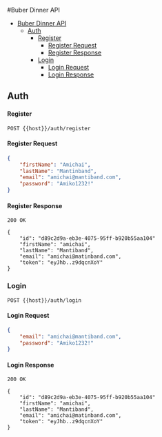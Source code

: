 #Buber Dinner API

- [Buber Dinner API](#buber-dinner-api)
    - [Auth](#auth)
        - [Register](#register)
            - [Register Request](#register-request)
            - [Register Response](#register-response)
        - [Login](#login)
            - [Login Request](#login-request)
            - [Login Response](#login-response)

## Auth

#### Register

```
POST {{host}}/auth/register
```

#### Register Request
```json
{
    "firstName": "Amichai",
    "lastName": "Mantinband",
    "email": "amichai@mantiband.com",
    "password": "Amiko1232!"
}
```

#### Register Response

```
200 OK
```

```
{
    "id": "d89c2d9a-eb3e-4075-95ff-b920b55aa104"
    "firstName": "amichai",
    "lastName": "Mantiband",
    "email": "amichai@matinband.com",
    "token": "eyJhb..z9dqcnXoY"
}
```

### Login

```
POST {{host}}/auth/login
```

#### Login Request
```json
{
    "email": "amichai@mantiband.com",
    "password": "Amiko1232!"
}
```

#### Login Response

```
200 OK
```

```
{
    "id": "d89c2d9a-eb3e-4075-95ff-b920b55aa104"
    "firstName": "amichai",
    "lastName": "Mantiband",
    "email": "amichai@matinband.com",
    "token": "eyJhb..z9dqcnXoY"
}
```